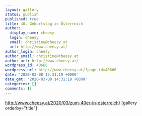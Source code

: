 ```yaml
---
layout: gallery
status: publish
published: true
title: 40. Geburtstag in Österreich
author:
  display_name: cheesy
  login: cheesy
  email: christine@cheesy.at
  url: http://www.cheesy.at/
author_login: cheesy
author_email: christine@cheesy.at
author_url: http://www.cheesy.at/
wordpress_id: 40666
wordpress_url: http://www.cheesy.at/?page_id=40666
date: '2020-03-08 15:31:19 +0000'
date_gmt: '2020-03-08 14:31:19 +0000'
categories: []
comments: []
---
```

http://www.cheesy.at/2020/03/zum-40er-in-osterreich/
[gallery orderby="title"]
